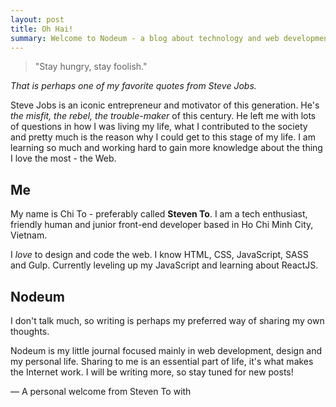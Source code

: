 ```yaml
---
layout: post
title: Oh Hai!
summary: Welcome to Nodeum - a blog about technology and web development by Steven To.
---
```


> "Stay hungry, stay foolish."

_That is perhaps one of my favorite quotes from Steve Jobs._

Steve Jobs is an iconic entrepreneur and motivator of this generation. He's _the misfit, the rebel, the trouble-maker_ of this century. He left me with lots of questions in how I was living my life, what I contributed to the society and pretty much is the reason why I could get to this stage of my life. I am learning so much and working hard to gain more knowledge about the thing I love the most - the Web.

## Me

My name is Chi To - preferably called **Steven To**. I am a tech enthusiast, friendly human and junior front-end developer based in Ho Chi Minh City, Vietnam.

I _love_ to design and code the web. I know HTML, CSS, JavaScript, SASS and Gulp. Currently leveling up my JavaScript and learning about ReactJS.

## Nodeum

I don't talk much, so writing is perhaps my preferred way of sharing my own thoughts.

Nodeum is my little journal focused mainly in web development, design and my personal life. Sharing to me is an essential part of life, it's what makes the Internet work. I will be writing more, so stay tuned for new posts!


— A personal welcome from Steven To with <i class="fa fa-heart" style="color: #e74c3c;"></i>
